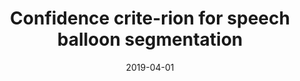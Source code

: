 ---
title: "Confidence crite-rion for speech balloon segmentation"
collection: publications
excerpt: '------'
date: 2019-04-01
venue: 'International Journal on Document Analysis and Recognition (IJDAR)'
authors: 'Christophe Rigaud,Nhu-Van Nguyen, Jean-Christophe Burie'
citation: 'Christophe Rigaud,Nhu-Van Nguyen, Jean-Christophe Burie. Confidence crite-rion for speech balloon segmentation. (2019) <i>International  Workshop  on  Graphics  Recognition(GREC@ICDAR)</i>, 265-284. <b>(CORE : rank A (ICDAR))</b>'
---